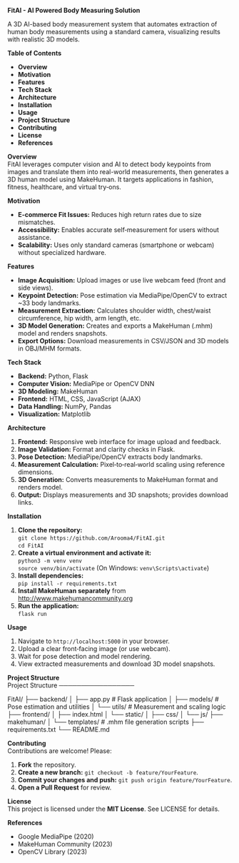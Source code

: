 **FitAI - AI Powered Body Measuring Solution**

A 3D AI-based body measurement system that automates extraction of human body measurements using a standard camera, visualizing results with realistic 3D models.

**Table of Contents**

- **Overview**
- **Motivation**
- **Features**
- **Tech Stack**
- **Architecture**
- **Installation**
- **Usage**
- **Project Structure**
- **Contributing**
- **License**
- **References**

**Overview**  
FitAI leverages computer vision and AI to detect body keypoints from images and translate them into real-world measurements, then generates a 3D human model using MakeHuman. It targets applications in fashion, fitness, healthcare, and virtual try‑ons.

**Motivation**  
- **E‑commerce Fit Issues:** Reduces high return rates due to size mismatches.  
- **Accessibility:** Enables accurate self‑measurement for users without assistance.  
- **Scalability:** Uses only standard cameras (smartphone or webcam) without specialized hardware.

**Features**  
- **Image Acquisition:** Upload images or use live webcam feed (front and side views).  
- **Keypoint Detection:** Pose estimation via MediaPipe/OpenCV to extract ~33 body landmarks.  
- **Measurement Extraction:** Calculates shoulder width, chest/waist circumference, hip width, arm length, etc.  
- **3D Model Generation:** Creates and exports a MakeHuman (.mhm) model and renders snapshots.  
- **Export Options:** Download measurements in CSV/JSON and 3D models in OBJ/MHM formats.

**Tech Stack**  
- **Backend:** Python, Flask  
- **Computer Vision:** MediaPipe or OpenCV DNN  
- **3D Modeling:** MakeHuman  
- **Frontend:** HTML, CSS, JavaScript (AJAX)  
- **Data Handling:** NumPy, Pandas  
- **Visualization:** Matplotlib  

**Architecture**  
1. **Frontend:** Responsive web interface for image upload and feedback.  
2. **Image Validation:** Format and clarity checks in Flask.  
3. **Pose Detection:** MediaPipe/OpenCV extracts body landmarks.  
4. **Measurement Calculation:** Pixel‑to‑real‑world scaling using reference dimensions.  
5. **3D Generation:** Converts measurements to MakeHuman format and renders model.  
6. **Output:** Displays measurements and 3D snapshots; provides download links.

**Installation**  
1. **Clone the repository:**  
   `git clone https://github.com/Arooma4/FitAI.git`  
   `cd FitAI`  
2. **Create a virtual environment and activate it:**  
   `python3 -m venv venv`  
   `source venv/bin/activate`  (On Windows: `venv\Scripts\activate`)  
3. **Install dependencies:**  
   `pip install -r requirements.txt`  
4. **Install MakeHuman separately** from http://www.makehumancommunity.org  
5. **Run the application:**  
   `flask run`

**Usage**  
1. Navigate to `http://localhost:5000` in your browser.  
2. Upload a clear front‑facing image (or use webcam).  
3. Wait for pose detection and model rendering.  
4. View extracted measurements and download 3D model snapshots.

**Project Structure**  
Project Structure
─────────────────

FitAI/
├── backend/
│   ├── app.py               # Flask application
│   ├── models/              # Pose estimation and utilities
│   └── utils/               # Measurement and scaling logic
├── frontend/
│   ├── index.html
│   └── static/
│       ├── css/
│       └── js/
├── makehuman/
│   └── templates/           # .mhm file generation scripts
├── requirements.txt
└── README.md


**Contributing**  
Contributions are welcome! Please:  
1. **Fork** the repository.  
2. **Create a new branch:** `git checkout -b feature/YourFeature`.  
3. **Commit your changes and push:** `git push origin feature/YourFeature`.  
4. **Open a Pull Request** for review.

**License**  
This project is licensed under the **MIT License**. See LICENSE for details.

**References**  
- Google MediaPipe (2020)  
- MakeHuman Community (2023)  
- OpenCV Library (2023)  
